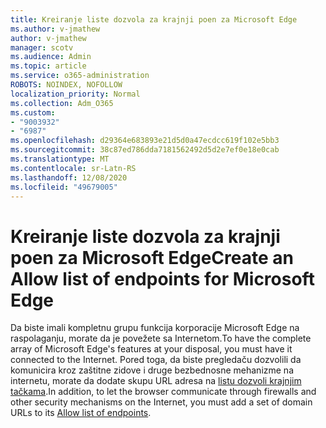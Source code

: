 ```yaml
---
title: Kreiranje liste dozvola za krajnji poen za Microsoft Edge
ms.author: v-jmathew
author: v-jmathew
manager: scotv
ms.audience: Admin
ms.topic: article
ms.service: o365-administration
ROBOTS: NOINDEX, NOFOLLOW
localization_priority: Normal
ms.collection: Adm_O365
ms.custom:
- "9003932"
- "6987"
ms.openlocfilehash: d29364e683893e21d5d0a47ecdcc619f102e5bb3
ms.sourcegitcommit: 38c87ed786dda7181562492d5d2e7ef0e18e0cab
ms.translationtype: MT
ms.contentlocale: sr-Latn-RS
ms.lasthandoff: 12/08/2020
ms.locfileid: "49679005"
---
```

# <a name="create-an-allow-list-of-endpoints-for-microsoft-edge"></a><span data-ttu-id="6fbdd-102">Kreiranje liste dozvola za krajnji poen za Microsoft Edge</span><span class="sxs-lookup"><span data-stu-id="6fbdd-102">Create an Allow list of endpoints for Microsoft Edge</span></span>

<span data-ttu-id="6fbdd-103">Da biste imali kompletnu grupu funkcija korporacije Microsoft Edge na raspolaganju, morate da je povežete sa Internetom.</span><span class="sxs-lookup"><span data-stu-id="6fbdd-103">To have the complete array of Microsoft Edge's features at your disposal, you must have it connected to the Internet.</span></span> <span data-ttu-id="6fbdd-104">Pored toga, da biste pregledaču dozvolili da komunicira kroz zaštitne zidove i druge bezbednosne mehanizme na internetu, morate da dodate skupu URL adresa na [listu dozvoli krajnjim tačkama](https://go.microsoft.com/fwlink/?linkid=2135054).</span><span class="sxs-lookup"><span data-stu-id="6fbdd-104">In addition, to let the browser communicate through firewalls and other security mechanisms on the Internet, you must add a set of domain URLs to its [Allow list of endpoints](https://go.microsoft.com/fwlink/?linkid=2135054).</span></span>
